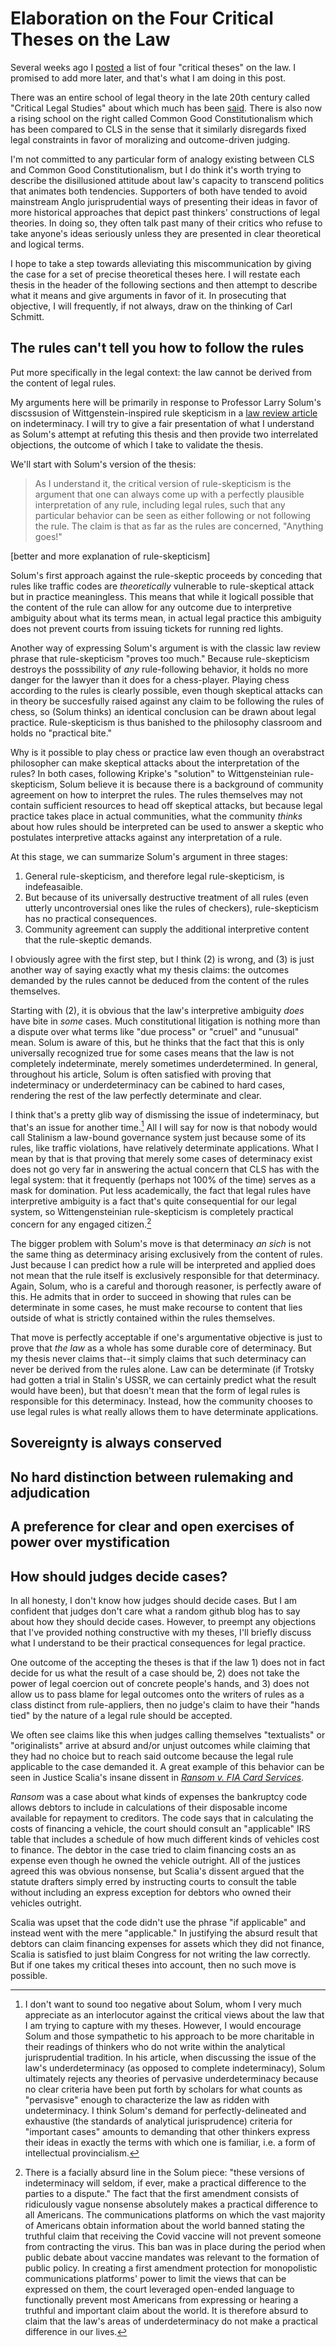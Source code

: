 # Elaboration on the Four Critical Theses on the Law

Several weeks ago I [posted](https://elilee476.github.io/2024/11/08/Four-Critical-Theses-on-the-Law.html) a list of four "critical theses" on the law. I promised to add more later, and that's what I am doing in this post.

There was an entire school of legal theory in the late 20th century called "Critical Legal Studies" about which much has been [said](https://www.yalelawjournal.org/essay/reconstructing-critical-legal-studies). There is also now a rising school on the right called Common Good Constitutionalism which has been compared to CLS in the sense that it similarly disregards fixed legal constraints in favor of moralizing and outcome-driven judging. 

I'm not committed to any particular form of analogy existing between CLS and Common Good Constitutionalism, but I do think it's worth trying to describe the disillusioned attitude about law's capacity to transcend politics that animates both tendencies. Supporters of both have tended to avoid mainstream Anglo jurisprudential ways of presenting their ideas in favor of more historical approaches that depict past thinkers' constructions of legal theories. In doing so, they often talk past many of their critics who refuse to take anyone's ideas seriously unless they are presented in clear theoretical and logical terms. 

I hope to take a step towards alleviating this miscommunication by giving the case for a set of precise theoretical theses here. I will restate each thesis in the header of the following sections and then attempt to describe what it means and give arguments in favor of it. In prosecuting that objective, I will frequently, if not always, draw on the thinking of Carl Schmitt. 

## The rules can't tell you how to follow the rules

Put more specifically in the legal context: the law cannot be derived from the content of legal rules.

My arguments here will be primarily in response to Professor Larry Solum's discssusion of Wittgenstein-inspired rule skepticism in a [law review article](https://scholarship.law.georgetown.edu/cgi/viewcontent.cgi?article=2958&context=facpub) on indeterminacy. I will try to give a fair presentation of what I understand as Solum's attempt at refuting this thesis and then provide two interrelated objections, the outcome of which I take to validate the thesis. 

We'll start with Solum's version of the thesis:

> As I understand it, the critical version of rule-skepticism is the argument that one can always come up with a perfectly plausible interpretation of any rule, including legal rules, such that any particular behavior can be seen as either following or not following the rule. The claim is that as far as the rules are concerned, "Anything goes!"

[better and more explanation of rule-skepticism] 

Solum's first approach against the rule-skeptic proceeds by conceding that rules like traffic codes are *theoretically* vulnerable to rule-skeptical attack but in practice meaningless. This means that while it logicall possible that the content of the rule can allow for any outcome due to interpretive ambiguity about what its terms mean, in actual legal practice this ambiguity does not prevent courts from issuing tickets for running red lights. 

Another way of expressing Solum's argument is with the classic law review phrase that rule-skepticism "proves too much." Because rule-skepticism destroys the posssibility of *any* rule-following behavior, it holds no more danger for the lawyer than it does for a chess-player. Playing chess according to the rules is clearly possible, even though skeptical attacks can in theory be succesfully raised against any claim to be following the rules of chess, so (Solum thinks) an identical conclusion can be drawn about legal practice. Rule-skepticism is thus banished to the philosophy classroom and holds no "practical bite."

Why is it possible to play chess or practice law even though an overabstract philosopher can make skeptical attacks about the interpretation of the rules? In both cases, following Kripke's "solution" to Wittgensteinian rule-skepticism, Solum believe it is because there is a background of community agreement on how to interpret the rules. The rules themselves may not contain sufficient resources to head off skeptical attacks, but because legal practice takes place in actual communities, what the community *thinks* about how rules should be interpreted can be used to answer a skeptic who postulates interpretive attacks against any interpretation of a rule. 

At this stage, we can summarize Solum's argument in three stages:
1. General rule-skepticism, and therefore legal rule-skepticism, is indefeasaible.
2. But because of its universally destructive treatment of all rules (even utterly uncontroversial ones like the rules of checkers), rule-skepticism has no practical consequences.
3. Community agreement can supply the additional interpretive content that the rule-skeptic demands.

I obviously agree with the first step, but I think (2) is wrong, and (3) is just another way of saying exactly what my thesis claims: the outcomes demanded by the rules cannot be deduced from the content of the rules themselves. 

Starting with (2), it is obvious that the law's interpretive ambiguity *does* have bite in *some* cases. Much constitutional litigation is nothing more than a dispute over what terms like "due process" or "cruel" and "unusual" mean. Solum is aware of this, but he thinks that the fact that this is only universally recognized true for some cases means that the law is not completely indeterminate, merely sometimes underdetermined. In general, throughout his article, Solum is often satisfied with proving that indeterminacy or underdeterminacy can be cabined to hard cases, rendering the rest of the law perfectly determinate and clear.

I think that's a pretty glib way of dismissing the issue of indeterminacy, but that's an issue for another time.[^1] All I will say for now is that nobody would call Stalinism a law-bound governance system just because some of its rules, like traffic violations, have relatively determinate applications. What I mean by that is that proving that merely some cases of determinacy exist does not go very far in answering the actual concern that CLS has with the legal system: that it frequently (perhaps not 100% of the time) serves as a mask for domination. Put less academically, the fact that legal rules have interpretive ambiguity is a fact that's quite consequential for our legal system, so Wittengensteinian rule-skepticism is completely practical concern for any engaged citizen.[^2] 

The bigger problem with Solum's move is that determinacy *an sich* is not the same thing as determinacy arising exclusively from the content of rules. Just because I can predict how a rule will be interpreted and applied does not mean that the rule itself is exclusively responsible for that determinacy. Again, Solum, who is a careful and thorough reasoner, is perfectly aware of this. He admits that in order to succeed in showing that rules can be determinate in some cases, he must make recourse to content that lies outside of what is strictly contained within the rules themselves. 

That move is perfectly acceptable if one's argumentative objective is just to prove that *the law* as a whole has some durable core of determinacy. But my thesis never claims that--it simply claims that such determinacy can never be derived from the rules alone. Law can be  determinate (if Trotsky had gotten a trial in Stalin's USSR, we can certainly predict what the result would have been), but that doesn't mean that the form of legal rules is responsible for this determinacy. Instead, how the community chooses to use legal rules is what really allows them to have determinate applications. 

## Sovereignty is always conserved



## No hard distinction between rulemaking and adjudication



## A preference for clear and open exercises of power over mystification


## How should judges decide cases?

In all honesty, I don't know how judges should decide cases. But I am confident that judges don't care what a random github blog has to say about how they should decide cases. However, to preempt any objections that I've provided nothing constructive with my theses, I'll briefly discuss what I understand to be their practical consequences for legal practice.

One outcome of the accepting the theses is that if the law 1) does not in fact decide for us what the result of a case should be, 2) does not take the power of legal coercion out of concrete people's hands, and 3) does not allow us to pass blame for legal outcomes onto the writers of rules as a class distinct from rule-appliers, then no judge's claim to have their "hands tied" by the nature of a legal rule should be accepted. 

We often see claims like this when judges calling themselves "textualists" or "originalists" arrive at absurd and/or unjust outcomes while claiming that they had no choice but to reach said outcome because the legal rule applicable to the case demanded it. A great example of this behavior can be seen in Justice Scalia's insane dissent in *[Ransom v. FIA Card Services](https://www.oyez.org/cases/2010/09-907)*.

*Ransom* was a case about what kinds of expenses the bankruptcy code allows debtors to include in calculations of their disposable income available for repayment to creditors. The code says that in calculating the costs of financing a vehicle, the court should consult an "applicable" IRS table that includes a schedule of how much different kinds of vehicles cost to finance. The debtor in the case tried to claim financing costs an as expense even though he owned the vehicle outright. All of the justices agreed this was obvious nonsense, but Scalia's dissent argued that the statute drafters simply erred by instructing courts to consult the table without including an express exception for debtors who owned their vehicles outright.

Scalia was upset that the code didn't use the phrase "if applicable" and instead went with the mere "applicable." In justifying the absurd result that debtors can claim financing expenses for assets which they did not finance, Scalia is satisfied to just blaim Congress for not writing the law correctly. But if one takes my critical theses into account, then no such move is possible. 


[^1]: I don't want to sound too negative about Solum, whom I very much appreciate as an interlocutor against the critical views about the law that I am trying to capture with my theses. However, I would encourage Solum and those sympathetic to his approach to be more charitable in their readings of thinkers who do not write within the analytical jurisprudential tradition. In his article, when discussing the issue of the law's underdeterminacy (as opposed to complete indeterminacy), Solum ultimately rejects any theories of pervasive underdeterminacy because no clear criteria have been put forth by scholars for what counts as "pervasisve" enough to characterize the law as ridden with undeterminacy. I think Solum's demand for perfectly-delineated and exhaustive (the standards of analytical jurisprudence) criteria for "important cases" amounts to demanding that other thinkers express their ideas in exactly the terms with which one is familiar, i.e. a form of intellectual provincialism. 

[^2]: There is a facially absurd line in the Solum piece: "these versions of indeterminacy will seldom, if ever, make a practical difference to the parties to a dispute." The fact that the first amendment consists of ridiculously vague nonsense absolutely makes a practical difference to all Americans. The communications platforms on which the vast majority of Americans obtain information about the world banned stating the truthful claim that receiving the Covid vaccine will not prevent someone from contracting the virus. This ban was in place during the period when public debate about vaccine mandates was relevant to the formation of public policy. In creating a first amendment protection for monopolistic communications platforms' power to limit the views that can be expressed on them, the court leveraged open-ended language to functionally prevent most Americans from expressing or hearing a truthful and important claim about the world. It is therefore absurd to claim that the law's areas of underdeterminacy do not make a practical difference in our lives. 

